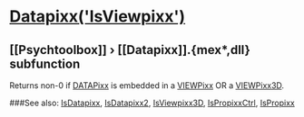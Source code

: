 # [Datapixx('IsViewpixx')](Datapixx-IsViewpixx) 
## [[Psychtoolbox]] &#8250; [[Datapixx]].{mex*,dll} subfunction


Returns non-0 if [DATAPixx](DATAPixx) is embedded in a [VIEWPixx](VIEWPixx) OR a [VIEWPixx3D](VIEWPixx3D).  
  


###See also:
[IsDatapixx](Datapixx-IsDatapixx), [IsDatapixx2](Datapixx-IsDatapixx2), [IsViewpixx3D](Datapixx-IsViewpixx3D), [IsPropixxCtrl](Datapixx-IsPropixxCtrl), [IsPropixx](Datapixx-IsPropixx)
